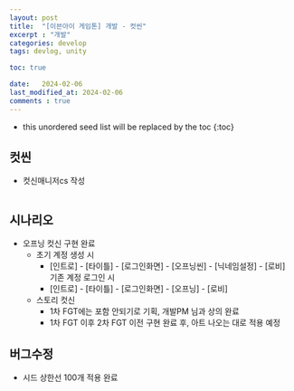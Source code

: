 ```yaml
---
layout: post
title:  "[이븐아이 게임톤] 개발 - 컷씬"
excerpt : "개발"
categories: develop
tags: devlog, unity

toc: true

date:   2024-02-06
last_modified_at: 2024-02-06
comments : true
---
```

* this unordered seed list will be replaced by the toc
{:toc}

## 컷씬
- 컷신매니저cs 작성

```cs

```

## 시나리오
- 오프닝 컷신 구현 완료
  - 초기 계정 생성 시
    - [인트로] - [타이틀] - [로그인화면] - [오프닝씬] - [닉네임설정] - [로비]
기존 계정 로그인 시
    - [인트로] - [타이틀] - [로그인화면] - [오프닝] - [로비]
  - 스토리 컷신
    - 1차 FGT에는 포함 안되기로 기획, 개발PM 님과 상의 완료 
    - 1차 FGT 이후 2차 FGT 이전 구현 완료 후, 아트 나오는 대로 적용 예정

## 버그수정
- 시드 상한선 100개 적용 완료